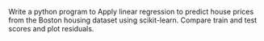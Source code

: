 Write a python program to Apply linear regression to predict house prices from the Boston housing dataset using scikit-learn. Compare train and test scores and plot residuals.

